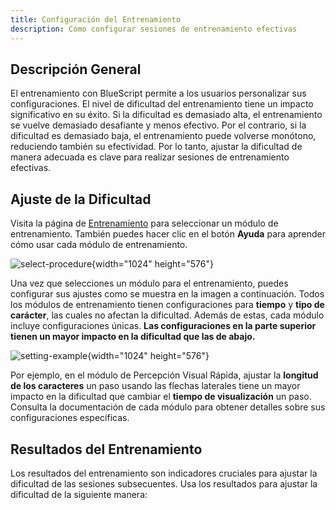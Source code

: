 ```yaml
---
title: Configuración del Entrenamiento
description: Cómo configurar sesiones de entrenamiento efectivas
---
```


## Descripción General

El entrenamiento con BlueScript permite a los usuarios personalizar sus configuraciones. El nivel de dificultad del entrenamiento tiene un impacto significativo en su éxito. Si la dificultad es demasiado alta, el entrenamiento se vuelve demasiado desafiante y menos efectivo. Por el contrario, si la dificultad es demasiado baja, el entrenamiento puede volverse monótono, reduciendo también su efectividad. Por lo tanto, ajustar la dificultad de manera adecuada es clave para realizar sesiones de entrenamiento efectivas.

## Ajuste de la Dificultad

Visita la página de [Entrenamiento](/es/train) para seleccionar un módulo de entrenamiento. También puedes hacer clic en el botón **Ayuda** para aprender cómo usar cada módulo de entrenamiento.

![select-procedure](select-procedure.png){width="1024" height="576"}

Una vez que selecciones un módulo para el entrenamiento, puedes configurar sus ajustes como se muestra en la imagen a continuación. Todos los módulos de entrenamiento tienen configuraciones para **tiempo** y **tipo de carácter**, las cuales no afectan la dificultad. Además de estas, cada módulo incluye configuraciones únicas. **Las configuraciones en la parte superior tienen un mayor impacto en la dificultad que las de abajo.**

![setting-example](setting-example.png){width="1024" height="576"}

Por ejemplo, en el módulo de Percepción Visual Rápida, ajustar la **longitud de los caracteres** un paso usando las flechas laterales tiene un mayor impacto en la dificultad que cambiar el **tiempo de visualización** un paso. Consulta la documentación de cada módulo para obtener detalles sobre sus configuraciones específicas.

## Resultados del Entrenamiento

Los resultados del entrenamiento son indicadores cruciales para ajustar la dificultad de las sesiones subsecuentes. Usa los resultados para ajustar la dificultad de la siguiente manera:
